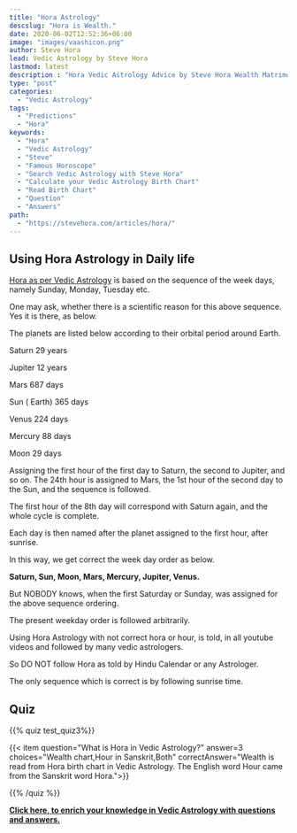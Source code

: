 ```yaml
---
title: "Hora Astrology"
descslug: "Hora is Wealth."
date: 2020-06-02T12:52:36+06:00
image: "images/vaashicon.png"
author: Steve Hora
lead: Vedic Astrology by Steve Hora
lastmod: latest 
description : "Hora Vedic Astrology Advice by Steve Hora Wealth Matrimony matching love compatibility 27 nakshatras 20 divisional chart dhoni tarot birth chart famous horoscope forecast name vedas"
type: "post"
categories: 
  - "Vedic Astrology"
tags:
  - "Predictions"
  - "Hora"
keywords:
  - "Hora"
  - "Vedic Astrology"
  - "Steve"
  - "Famous Horoscope"
  - "Search Vedic Astrology with Steve Hora"
  - "Calculate your Vedic Astrology Birth Chart"
  - "Read Birth Chart"
  - "Question"
  - "Answers"  
path:
  - "https://stevehora.com/articles/hora/"
---
```


## Using Hora Astrology in Daily life

[Hora as per Vedic Astrology](/articles/hora-wealth/) is based on the sequence of the week days, namely Sunday, Monday, Tuesday etc.

One may ask, whether there is a scientific reason for this above sequence.
Yes it is there, as below.

The planets are listed below according to their orbital period around Earth.

Saturn 29 years

Jupiter 12 years

Mars 687 days

Sun ( Earth) 365 days

Venus 224 days

Mercury 88 days

Moon 29 days

Assigning the first hour of the first day to Saturn, the second to Jupiter, and so on. The 24th hour is assigned to Mars, the 1st hour of the second day to the Sun, and the sequence is followed.

The first hour of the 8th day will correspond with Saturn again, and the whole cycle is complete.

Each day is then named after the planet assigned to the first hour, after sunrise.

In this way, we get correct the week day order as below.

**Saturn, Sun, Moon, Mars, Mercury, Jupiter, Venus.**

But NOBODY knows, when the first Saturday or Sunday, was assigned for the above sequence ordering.

The present weekday order is followed arbitrarily.

Using Hora Astrology with not correct hora or hour, is told, in all youtube videos and followed by many vedic astrologers.

So DO NOT follow Hora as told by Hindu Calendar or any Astrologer.

The only sequence which is correct is by following sunrise time.

## Quiz

{{% quiz test_quiz3%}}

{{< item question="What is Hora in Vedic Astrology?" answer=3 choices="Wealth chart,Hour in Sanskrit,Both" correctAnswer="Wealth is read from Hora birth chart in Vedic Astrology. The English word Hour came from the Sanskrit word Hora.">}}

{{% /quiz %}}

**[Click here, to enrich your knowledge in Vedic Astrology with questions and answers.](/articles/faq/)**